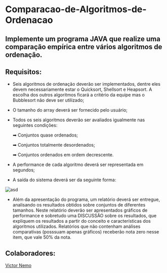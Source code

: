 # Comparacao-de-Algoritmos-de-Ordenacao
## Implemente um programa JAVA que realize uma comparação empírica entre vários algoritmos de ordenação.
## Requisitos:
- Seis algoritmos de ordenação deverão ser implementados, dentre eles devem necessariamente estar o Quicksort, Shellsort e Heapsort. A escolha dos outros algoritmos ficará a critério da equipe mas o Bubblesort não deve ser utilizado;

- O tamanho do array deverá ser fornecido pelo usuário;

- Todos os seis algoritmos deverão ser avaliados igualmente nas seguintes condições:

  ➡ Conjuntos quase ordenados;

  ➡ Conjuntos totalmente desordenados;

  ➡ Conjuntos ordenados em ordem decrescente.

- A performance de cada algoritmo deverá ser representada em segundos;

- A saída do sistema deverá ser da seguinte forma:

![asd](https://user-images.githubusercontent.com/53881067/122650148-9f265d80-d107-11eb-8f16-3bef833dbe4d.png)

- Além da apresentação do programa, um relatório deverá ser entregue, analisando os resultados obtidos sobre conjuntos de diferentes tamanhos. Neste relatório deverão ser apresentados gráficos de performance e sobretudo uma DISCUSSÃO sobre os resultados, que expliquem os resultados a partir do conceito e características dos algoritmos utilizados. Relatórios que não contenham análises comparativas (posssuam apenas gráficos) receberão nota zero nesse item, que vale 50% da nota.

## Colaboradores:
[Victor Nemo](https://github.com/victornemo)

